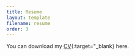 ```yaml
---
title: Resume
layout: template
filename: resume
order: 3
---
```



You can download my [CV](./documents/Prachi_Srivastava_CV.pdf){:target="_blank} here.
